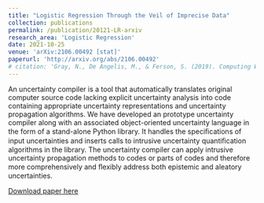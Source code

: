 ```yaml
---
title: "Logistic Regression Through the Veil of Imprecise Data"
collection: publications
permalink: /publication/20121-LR-arxiv
research_area: 'Logistic Regression'
date: 2021-10-25
venue: 'arXiv:2106.00492 [stat]'
paperurl: 'http://arxiv.org/abs/2106.00492'
# citation: 'Gray, N., De Angelis, M., & Ferson, S. (2019). Computing With Uncertainty: Introducing Puffin the Automatic Uncertainty Compiler. In Proceedings of the 3rd International Conference on Uncertainty Quantification in Computational Sciences and Engineering (UNCECOMP 2019). Crete, Greece.'
---
```

An uncertainty compiler is a tool that automatically translates original computer source code lacking explicit uncertainty analysis into code containing appropriate uncertainty representations and uncertainty propagation algorithms. We have developed an prototype uncertainty compiler along with an associated object-oriented uncertainty language in the form of a stand-alone Python library. It handles the speciﬁcations of input uncertainties and inserts calls to intrusive uncertainty quantiﬁcation algorithms in the library. The uncertainty compiler can apply intrusive uncertainty propagation methods to codes or parts of codes and therefore more comprehensively and ﬂexibly address both epistemic and aleatory uncertainties.

[Download paper here](http://arxiv.org/abs/2106.00492)

